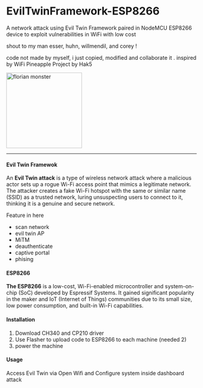 # EvilTwinFramework-ESP8266
A network attack using Evil Twin Framework paired in NodeMCU ESP8266 device to exploit vulnerabilities in WiFi with low cost

shout to my man esser, huhn, willmendil, and corey !

code not made by myself, i just copied, modified and collaborate it . inspired by WiFi Pineapple Project by Hak5
  
<img width="200" height="200" alt="florian monster" src="https://github.com/samphoerna/EvilTwin-ESP8266/assets/139729508/2252b378-39bf-4e03-b715-9b466559a6b7">

---

#### Evil Twin Framewok

An **Evil Twin attack** is a type of wireless network attack where a malicious actor sets up a rogue Wi-Fi access point that mimics a legitimate network. The attacker creates a fake Wi-Fi hotspot with the same or similar name (SSID) as a trusted network, luring unsuspecting users to connect to it, thinking it is a genuine and secure network.

Feature in here
- scan network
- evil twin AP
- MiTM
- deauthenticate
- captive portal
- phising

#### ESP8266

**The ESP8266** is a low-cost, Wi-Fi-enabled microcontroller and system-on-chip (SoC) developed by Espressif Systems. It gained significant popularity in the maker and IoT (Internet of Things) communities due to its small size, low power consumption, and built-in Wi-Fi capabilities.

#### Installation

1. Download CH340 and CP210 driver
2. Use Flasher to upload code to ESP8266 to each machine (needed 2)
3. power the machine

#### Usage

Access Evil Twin via Open Wifi and Configure system inside dashboard attack

